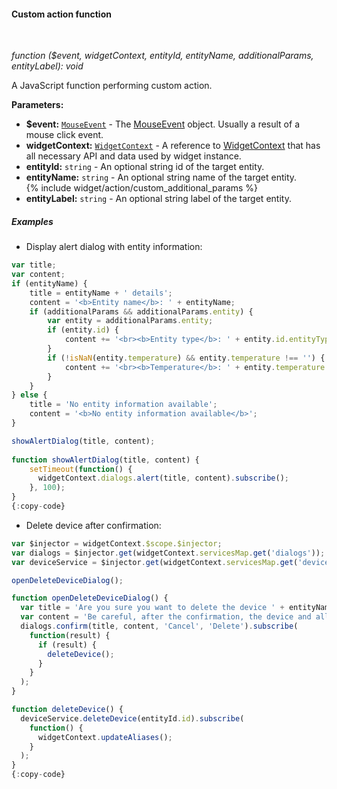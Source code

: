 #### Custom action function

<div class="divider"></div>
<br/>

*function ($event, widgetContext, entityId, entityName, additionalParams, entityLabel): void*

A JavaScript function performing custom action.

**Parameters:**

<ul>
  <li><b>$event:</b> <code><a href="https://developer.mozilla.org/en-US/docs/Web/API/MouseEvent" target="_blank">MouseEvent</a></code> - The <a href="https://developer.mozilla.org/en-US/docs/Web/API/MouseEvent" target="_blank">MouseEvent</a> object. Usually a result of a mouse click event.
  </li>
  <li><b>widgetContext:</b> <code><a href="https://github.com/thingsboard/thingsboard/blob/5bb6403407aa4898084832d6698aa9ea6d484889/ui-ngx/src/app/modules/home/models/widget-component.models.ts#L107" target="_blank">WidgetContext</a></code> - A reference to <a href="https://github.com/thingsboard/thingsboard/blob/5bb6403407aa4898084832d6698aa9ea6d484889/ui-ngx/src/app/modules/home/models/widget-component.models.ts#L107" target="_blank">WidgetContext</a> that has all necessary API 
     and data used by widget instance.
  </li>
  <li><b>entityId:</b> <code>string</code> - An optional string id of the target entity.
  </li>
  <li><b>entityName:</b> <code>string</code> - An optional string name of the target entity.
  </li>
  {% include widget/action/custom_additional_params %}
  <li><b>entityLabel:</b> <code>string</code> - An optional string label of the target entity.
  </li>
</ul>

<div class="divider"></div>

##### Examples

* Display alert dialog with entity information:

```javascript
var title;
var content;
if (entityName) {
    title = entityName + ' details';
    content = '<b>Entity name</b>: ' + entityName;
    if (additionalParams && additionalParams.entity) {
        var entity = additionalParams.entity;
        if (entity.id) {
            content += '<br><b>Entity type</b>: ' + entity.id.entityType;
        }
        if (!isNaN(entity.temperature) && entity.temperature !== '') {
            content += '<br><b>Temperature</b>: ' + entity.temperature + ' °C';
        }
    }
} else {
    title = 'No entity information available';
    content = '<b>No entity information available</b>';
}

showAlertDialog(title, content);
 
function showAlertDialog(title, content) {
    setTimeout(function() {
      widgetContext.dialogs.alert(title, content).subscribe();
    }, 100);
}
{:copy-code}
```

* Delete device after confirmation:

```javascript
var $injector = widgetContext.$scope.$injector;
var dialogs = $injector.get(widgetContext.servicesMap.get('dialogs'));
var deviceService = $injector.get(widgetContext.servicesMap.get('deviceService'));

openDeleteDeviceDialog();

function openDeleteDeviceDialog() {
  var title = 'Are you sure you want to delete the device ' + entityName + '?';
  var content = 'Be careful, after the confirmation, the device and all related data will become unrecoverable!';
  dialogs.confirm(title, content, 'Cancel', 'Delete').subscribe(
    function(result) {
      if (result) {
        deleteDevice();
      }
    }
  );
}

function deleteDevice() {
  deviceService.deleteDevice(entityId.id).subscribe(
    function() {
      widgetContext.updateAliases();
    }
  );
}
{:copy-code}
```
